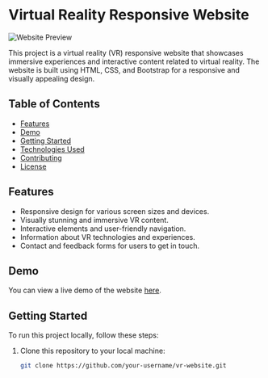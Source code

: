 # Virtual Reality Responsive Website

![Website Preview]([https://ibb.co/jVh6jTL])

This project is a virtual reality (VR) responsive website that showcases immersive experiences and interactive content related to virtual reality. The website is built using HTML, CSS, and Bootstrap for a responsive and visually appealing design.

## Table of Contents
- [Features](#features)
- [Demo](#demo)
- [Getting Started](#getting-started)
- [Technologies Used](#technologies-used)
- [Contributing](#contributing)
- [License](#license)

## Features
- Responsive design for various screen sizes and devices.
- Visually stunning and immersive VR content.
- Interactive elements and user-friendly navigation.
- Information about VR technologies and experiences.
- Contact and feedback forms for users to get in touch.

## Demo
You can view a live demo of the website [here](https://example.com).

## Getting Started
To run this project locally, follow these steps:

1. Clone this repository to your local machine:
   ```bash
   git clone https://github.com/your-username/vr-website.git

